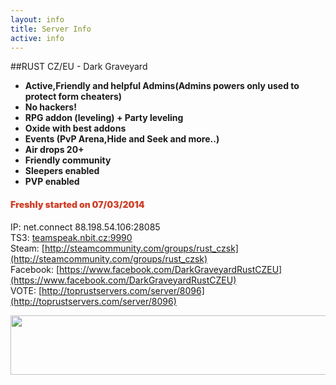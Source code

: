 ```yaml
---
layout: info
title: Server Info
active: info
---
```


##RUST CZ/EU - Dark Graveyard

<ul style="font-weight: bold">
  <li>Active,Friendly and helpful Admins(Admins powers only used to protect form cheaters)</li>
  <li>No hackers!</li>
  <li>RPG addon (leveling) + Party leveling</li>
  <li>Oxide with best addons</li>
  <li>Events (PvP Arena,Hide and Seek and more..)</li>
  <li>Air drops 20+</li>
  <li>Friendly community</li>
  <li>Sleepers enabled</li>
  <li>PVP enabled</li>
</ul>

<h4 style="color: #ce422b; font-weight: 900">Freshly started on 07/03/2014</h4>

IP: net.connect 88.198.54.106:28085  
TS3: [teamspeak.nbit.cz:9990](ts3server://teamspeak.nbit.cz?port=9990)  
Steam:  [http://steamcommunity.com/groups/rust_czsk](http://steamcommunity.com/groups/rust_czsk)  
Facebook: [https://www.facebook.com/DarkGraveyardRustCZEU](https://www.facebook.com/DarkGraveyardRustCZEU)  
VOTE: [http://toprustservers.com/server/8096](http://toprustservers.com/server/8096)

<a href="http://toprustservers.com/server/8096" target="_blank">
<img src="http://cache.www.gametracker.com/server_info/88.198.54.106:28085/b_560_95_1.png" border="0" width="560" height="95" alt=""/>
</a>
